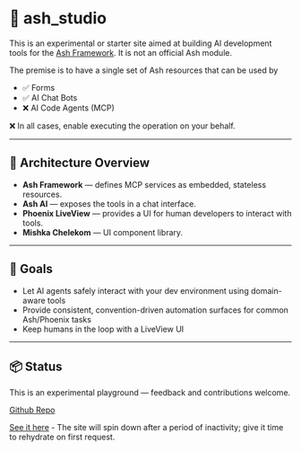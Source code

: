 # 🧠 ash_studio

This is an experimental or starter site aimed at building AI development tools for the [Ash Framework](https://ash-hq.org). It is not an official Ash module.

The premise is to have a single set of Ash resources that can be used by

- ✅ Forms
- ✅ AI Chat Bots
- ❌ AI Code Agents (MCP)

❌ In all cases, enable executing the operation on your behalf.

---

## 🔧 Architecture Overview

- **Ash Framework** — defines MCP services as embedded, stateless resources.
- **Ash AI** — exposes the tools in a chat interface.
- **Phoenix LiveView** — provides a UI for human developers to interact with tools.
- **Mishka Chelekom** — UI component library.

---

## 📍 Goals

- Let AI agents safely interact with your dev environment using domain-aware tools
- Provide consistent, convention-driven automation surfaces for common Ash/Phoenix tasks
- Keep humans in the loop with a LiveView UI

---

## 📦 Status

This is an experimental playground — feedback and contributions welcome.

[Github Repo](https://github.com/ketupia/ash-studio)

[See it here](https://ash-studio.fly.dev) - The site will spin down after a period of inactivity; give it time to rehydrate on first request.

